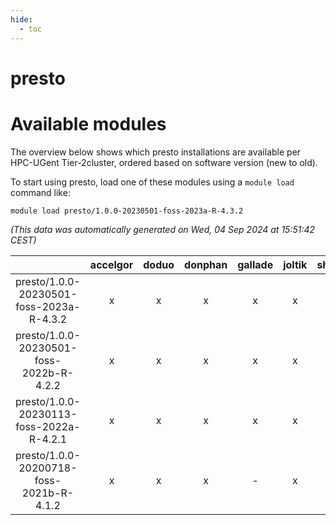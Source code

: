```yaml
---
hide:
  - toc
---
```


presto
======

# Available modules


The overview below shows which presto installations are available per HPC-UGent Tier-2cluster, ordered based on software version (new to old).

To start using presto, load one of these modules using a `module load` command like:

```shell
module load presto/1.0.0-20230501-foss-2023a-R-4.3.2
```

*(This data was automatically generated on Wed, 04 Sep 2024 at 15:51:42 CEST)*  

| |accelgor|doduo|donphan|gallade|joltik|shinx|skitty|
| :---: | :---: | :---: | :---: | :---: | :---: | :---: | :---: |
|presto/1.0.0-20230501-foss-2023a-R-4.3.2|x|x|x|x|x|x|x|
|presto/1.0.0-20230501-foss-2022b-R-4.2.2|x|x|x|x|x|-|x|
|presto/1.0.0-20230113-foss-2022a-R-4.2.1|x|x|x|x|x|-|x|
|presto/1.0.0-20200718-foss-2021b-R-4.1.2|x|x|x|-|x|-|x|
